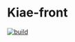 # Kiae-front

[![build](https://github.com/kiaedev/kiae-front/actions/workflows/build.yml/badge.svg)](https://github.com/kiaedev/kiae-front/actions/workflows/build.yml)


